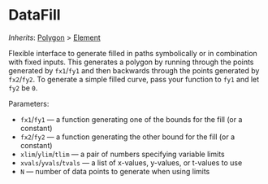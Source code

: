 # DataFill

*Inherits*: [Polygon](/docs/polygon) > [Element](/docs/element)

Flexible interface to generate filled in paths symbolically or in combination with fixed inputs. This generates a polygon by running through the points generated by `fx1`/`fy1` and then backwards through the points generated by `fx2`/`fy2`. To generate a simple filled curve, pass your function to `fy1` and let `fy2` be `0`.

Parameters:
- `fx1`/`fy1` — a function generating one of the bounds for the fill (or a constant)
- `fx2`/`fy2` — a function generating the other bound for the fill (or a constant)
- `xlim`/`ylim`/`tlim` — a pair of numbers specifying variable limits
- `xvals`/`yvals`/`tvals` — a list of x-values, y-values, or t-values to use
- `N` — number of data points to generate when using limits
